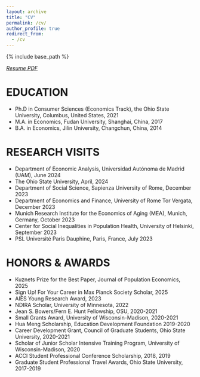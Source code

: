 ```yaml
---
layout: archive
title: "CV"
permalink: /cv/
author_profile: true
redirect_from:
  - /cv
---
```


{% include base_path %}

[*Resume PDF*](http://emmazai.github.io/files/cv_update.pdf)


EDUCATION
======
* Ph.D in Consumer Sciences (Economics Track), the Ohio State University, Columbus, United States, 2021
* M.A. in Economics, Fudan University, Shanghai, China, 2017
* B.A. in Economics, Jilin University, Changchun, China, 2014

RESEARCH VISITS
======
* Department of Economic Analysis, Universidad Autónoma de Madrid (UAM), June 2024
* The Ohio State University, April, 2024
* Department of Social Science, Sapienza University of Rome, December 2023
* Department of Economics and Finance, University of Rome Tor Vergata, December 2023
* Munich Research Institute for the Economics of Aging (MEA), Munich, Germany, October 2023
* Center for Social Inequalities in Population Health, University of Helsinki, September 2023
* PSL Université Paris Dauphine, Paris, France, July 2023

HONORS & AWARDS
======
* Kuznets Prize for the Best Paper, Journal of Population Economics, 2025
* Sign Up! For Your Career in Max Planck Society Scholar, 2025
* AIES Young Research Award, 2023
* NDIRA Scholar, University of Minnesota, 2022
* Jean S. Bowers/Fern E. Hunt Fellowship, OSU, 2020-2021
* Small Grants Award, University of Wisconsin-Madison, 2020-2021 
* Hua Meng Scholarship, Education Development Foundation 2019-2020 
* Career Development Grant, Council of Graduate Students, Ohio State University, 2020-2021
* Scholar of Junior Scholar Intensive Training Program, University of Wisconsin-Madison, 2020
* ACCI Student Professional Conference Scholarship, 2018, 2019
* Graduate Student Professional Travel Awards, Ohio State University, 2017-2019



  

  
  
